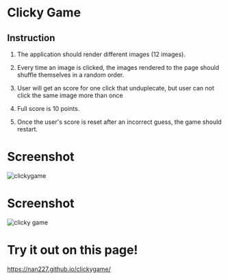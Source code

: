 # Clicky Game

## Instruction 

1. The application should render different images (12 images). 

2. Every time an image is clicked, the images rendered to the page should shuffle themselves in a random order.

3. User will get an score for one click that unduplecate, but user can not click the same image more than once

4. Full score is 10 points. 

5. Once the user's score is reset after an incorrect guess, the game should restart.

# Screenshot 

![clickygame](https://user-images.githubusercontent.com/45270593/53965739-bcae9500-40bf-11e9-9619-fbb0f9b95535.gif)

# Screenshot 

![clicky game](https://user-images.githubusercontent.com/45270593/53966130-832a5980-40c0-11e9-8c56-790763f4a5f9.png)

# Try it out on this page!

https://nan227.github.io/clickygame/
